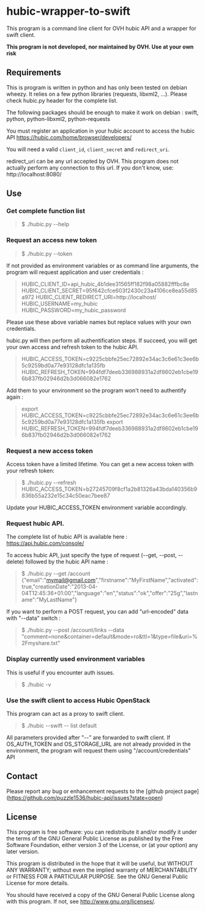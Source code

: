 hubic-wrapper-to-swift
======================

This program is a command line client for OVH hubic API and a wrapper for swift
client.

**This program is not developed, nor maintained by OVH. Use at your own risk**

Requirements
------------

This is program is written in python and has only been tested on debian
wheezy. It relies on a few python libraries (requests, libxml2, ...). Please
check hubic.py header for the complete list.

The following packages should be enough to make it work on debian :
swift, python, python-libxml2, python-requests

You must register an application in your hubic account to access the hubic API
https://hubic.com/home/browser/developers/

You will need a valid `client_id`, `client_secret` and `redirect_uri`.

redirect_uri can be any url accepted by OVH. This program does not actually
perform any connection to this url. If you don't know, use:
http://localhost:8080/

Use
---
### Get complete function list
> $ ./hubic.py --help

### Request an access new token
> $ ./hubic.py --token

If not provided as environment variables or as command line arguments, the
program will request application and user credentials :

> HUBIC_CLIENT_ID=api_hubic_4b1dee31565ff182f98a05882fffbc8e
> HUBIC_CLIENT_SECRET=95f642cfce603f2430c23a4106ce8ea55d85a972
> HUBIC_CLIENT_REDIRECT_URI=http://localhost/
> HUBIC_USERNAME=my_hubic
> HUBIC_PASSWORD=my_hubic_password

Please use these above variable names but replace values with your own
credentials.

hubic.py will then perform all authentification steps.
If succeed, you will get your own access and refresh token to the hubic API.

> HUBIC_ACCESS_TOKEN=c9225cbbfe25ec72892e34ac3c6e61c3ee6b5c9259bd0a77e93128dfc1a135fb
> HUBIC_REFRESH_TOKEN=994fdf7deeb336988931a2df8602eb1cbe196b837fb02946d2b3d066082e1762

Add them to your environment so the program won't need to authentify again :

> export HUBIC_ACCESS_TOKEN=c9225cbbfe25ec72892e34ac3c6e61c3ee6b5c9259bd0a77e93128dfc1a135fb
> export HUBIC_REFRESH_TOKEN=994fdf7deeb336988931a2df8602eb1cbe196b837fb02946d2b3d066082e1762

### Request a new access token
Access token have a limited lifetime. You can get a new access token with your
refresh token:

> $ ./hubic.py --refresh
> HUBIC_ACCESS_TOKEN=b27245709f8cf1a2b81326a43bda140356b9836b55a232e15c34c50eac7bee87

Update your HUBIC_ACCESS_TOKEN environment variable accordingly.

### Request hubic API.
The complete list of hubic API is available here : https://api.hubic.com/console/

To access hubic API, just specify the type of request (--get, --post, --delete)
followed by the hubic API name :

> $ ./hubic.py --get /account
> {"email":"mymail@gmail.com","firstname":"MyFirstName","activated":true,"creationDate":"2013-04-04T12:45:36+01:00","language":"en","status":"ok","offer":"25g","lastname":"MyLastName"}

If you want to perform a POST request, you can add "url-encoded" data with
"--data" switch :
> $ ./hubic.py --post /account/links --data "comment=none&container=default&mode=ro&ttl=1&type=file&uri=%2Fmyshare.txt"

### Display currently used environment variables
This is useful if you encounter auth issues.
> $ ./hubic -v

### Use the swift client to access Hubic OpenStack 
This program can act as a proxy to swift client.
> $ ./hubic --swift -- list default

All parameters provided after "--" are forwarded to swift client.  If
OS_AUTH_TOKEN and OS_STORAGE_URL are not already provided in the environment,
the program will request them using "/account/credentials" API

Contact
-------

Please report any bug or enhancement requests to the [github project page]
(https://github.com/puzzle1536/hubic-api/issues?state=open)

License
-------

This program is free software: you can redistribute it and/or modify
it under the terms of the GNU General Public License as published by
the Free Software Foundation, either version 3 of the License, or
(at your option) any later version.

This program is distributed in the hope that it will be useful,
but WITHOUT ANY WARRANTY; without even the implied warranty of
MERCHANTABILITY or FITNESS FOR A PARTICULAR PURPOSE.  See the
GNU General Public License for more details.

You should have received a copy of the GNU General Public License
along with this program.  If not, see <http://www.gnu.org/licenses/>.
